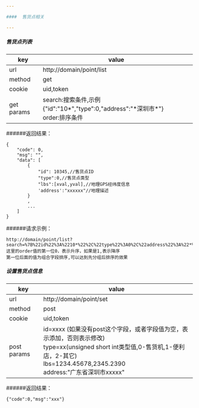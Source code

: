 ```yaml
---

####  售货点相关

---
```

##### 售货点列表

| key | value |
| --- | ----- |
| url | http://domain/point/list |
| method | get |
| cookie | uid,token |
| get params | search:搜索条件,示例{"id":"10\*","type":0,"address":"\*深圳市\*"}<br/>order:排序条件|

######返回结果：
```
{
    "code": 0,
    "msg": "",
    "data": [
        {
            "id": 10345,//售货点ID
            "type":0,//售货点类型
            "lbs":[xval,yval],//地理GPS经纬度信息
            'address':"xxxxxx"//地理描述
        }
        ,
        ...
    ]
}
```
######请求示例：
```
http://domain/point/list?search=%7B%22id%22%3A%2210*%22%2C%22type%22%3A0%2C%22address%22%3A%22*%E6%B7%B1%E5%9C%B3%E5%B8%82*%22%7D&order=0_type_id
这里的order值的第一位0，表示升序，如果是1,表示降序
第一位后面的值为组合字段排序,可以达到先分组后排序的效果
```

##### 设置售货点信息
| key | value |
| --- | ----- |
| url | http://domain/point/set |
| method | post |
| cookie | uid,token |
| post params | id=xxxx (如果没有post这个字段，或者字段值为空，表示添加，否则表示修改)<br/>type=xx(unsigned short int类型值,0-售货机,1-便利店，2-其它)<br/>lbs=1234.45678,2345.2390<br/>address:"广东省深圳市xxxxx"|

######返回结果：
```
{"code":0,"msg":"xxx"}
```